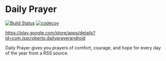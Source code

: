 # Daily Prayer

[![Build Status](https://travis-ci.com/robertoissc/DailyPrayer-Android.svg?branch=master)](https://travis-ci.com/robertoissc/DailyPrayer-Android)
[![codecov](https://codecov.io/gh/robertoissc/DailyPrayer-Android/branch/master/graph/badge.svg)](https://codecov.io/gh/robertoissc/DailyPrayer-Android)

https://play.google.com/store/apps/details?id=com.isscroberto.dailyprayerandroid

Daily Prayer gives you prayers of comfort, courage, and hope for every day of the year from a RSS source.
